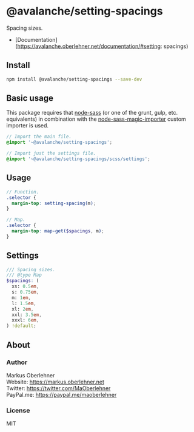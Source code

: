 # @avalanche/setting-spacings
Spacing sizes.

- [Documentation](https://avalanche.oberlehner.net/documentation/#setting: spacings)

## Install
```bash
npm install @avalanche/setting-spacings --save-dev
```

## Basic usage
This package requires that [node-sass](https://github.com/sass/node-sass) (or one of the grunt, gulp, etc. equivalents) in combination with the [node-sass-magic-importer](https://github.com/maoberlehner/node-sass-magic-importer) custom importer is used.

```scss
// Import the main file.
@import '~@avalanche/setting-spacings';

// Import just the settings file.
@import '~@avalanche/setting-spacings/scss/settings';
```

## Usage
```scss
// Function.
.selector {
  margin-top: setting-spacing(m);
}

// Map.
.selector {
  margin-top: map-get($spacings, m);
}
```

## Settings
```scss
/// Spacing sizes.
/// @type Map
$spacings: (
  xs: 0.5em,
  s: 0.75em,
  m: 1em,
  l: 1.5em,
  xl: 2em,
  xxl: 3.5em,
  xxxl: 6em,
) !default;
```

## About
### Author
Markus Oberlehner  
Website: https://markus.oberlehner.net  
Twitter: https://twitter.com/MaOberlehner  
PayPal.me: https://paypal.me/maoberlehner

### License
MIT

